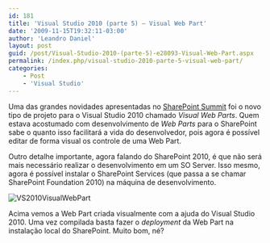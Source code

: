 ```yaml
---
id: 181
title: 'Visual Studio 2010 (parte 5) – Visual Web Part'
date: '2009-11-15T19:32:11-03:00'
author: 'Leandro Daniel'
layout: post
guid: /post/Visual-Studio-2010-(parte-5)-e28093-Visual-Web-Part.aspx
permalink: /index.php/visual-studio-2010-parte-5-visual-web-part/
categories:
    - Post
    - 'Visual Studio'
---
```


Uma das grandes novidades apresentadas no [SharePoint Summit](http://www.leandrodaniel.com/post/O-SharePoint-Brasil-Summit-2009-foi-sensacional!) foi o novo tipo de projeto para o Visual Studio 2010 chamado *Visual Web Parts*. Quem estava acostumado com desenvolvimento de *Web Parts* para o SharePoint sabe o quanto isso facilitará a vida do desenvolvedor, pois agora é possível editar de forma visual os controle de uma Web Part.

Outro detalhe importante, agora falando do SharePoint 2010, é que não será mais necessário realizar o desenvolvimento em um SO Server. Isso mesmo, agora é possível instalar o SharePoint Services (que passa a se chamar SharePoint Foundation 2010) na máquina de desenvolvimento.

![VS2010VisualWebPart](http://leandrodaniel.com/pics/WindowsLiveWriter/VisualStudio2010parte5VisualWebPart/34B33767/VS2010VisualWebPart.png "VS2010VisualWebPart")

Acima vemos a Web Part criada visualmente com a ajuda do Visual Studio 2010. Uma vez compilada basta fazer o *deployment* da Web Part na instalação local do SharePoint. Muito bom, né?